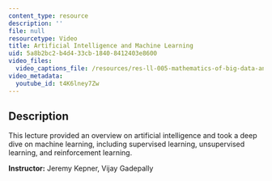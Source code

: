 ```yaml
---
content_type: resource
description: ''
file: null
resourcetype: Video
title: Artificial Intelligence and Machine Learning
uid: 5a8b2bc2-b4d4-33cb-1840-8412403e8600
video_files:
  video_captions_file: /resources/res-ll-005-mathematics-of-big-data-and-machine-learning-january-iap-2020/class-videos/artificial-intelligence-and-machine-learning/t4K6lney7Zw.vtt
video_metadata:
  youtube_id: t4K6lney7Zw
---
```


Description
-----------

This lecture provided an overview on artificial intelligence and took a deep dive on machine learning, including supervised learning, unsupervised learning, and reinforcement learning.

**Instructor:** Jeremy Kepner, Vijay Gadepally